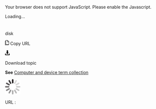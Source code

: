 Your browser does not support JavaScript. Please enable the Javascript.

Loading...

# 

disk

![Copy URL](disk_files/Copy.png)
Copy URL

![Download](disk_files/Download.png)

Download topic

**See** [Computer and device term collection](https://worldready.cloudapp.net/Styleguide/Read?id=2700&topicid=26597)

![In progress](disk_files/activity-large.gif)

URL :
